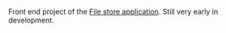 Front end project of the [File store application](https://github.com/kobal123/FileStorageApplication).
Still very early in development.
